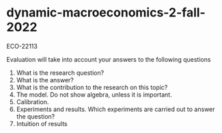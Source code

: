 # dynamic-macroeconomics-2-fall-2022
ECO-22113

Evaluation will take into account your answers to the following questions

1. What is the research question?
2. What is the answer?
3. What is the contribution to the research on this topic?
4. The model. Do not show algebra, unless it is important.
5. Calibration.
6. Experiments and results. Which experiments are carried out to answer the 
question?
7. Intuition of results

